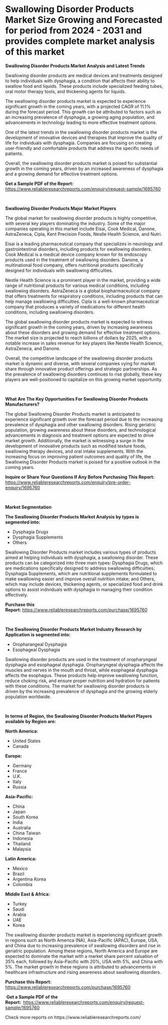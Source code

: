 <p><h1>Swallowing Disorder Products Market Size Growing and Forecasted for period from 2024 - 2031 and provides complete market analysis of this market</h1></p><p><strong>Swallowing Disorder Products Market Analysis and Latest Trends</strong></p>
<p><p>Swallowing disorder products are medical devices and treatments designed to help individuals with dysphagia, a condition that affects their ability to swallow food and liquids. These products include specialized feeding tubes, oral motor therapy tools, and thickening agents for liquids.</p><p>The swallowing disorder products market is expected to experience significant growth in the coming years, with a projected CAGR of 11.1% during the forecast period. This growth can be attributed to factors such as an increasing prevalence of dysphagia, a growing aging population, and advancements in technology leading to more effective treatment options.</p><p>One of the latest trends in the swallowing disorder products market is the development of innovative devices and therapies that improve the quality of life for individuals with dysphagia. Companies are focusing on creating user-friendly and comfortable products that address the specific needs of patients.</p><p>Overall, the swallowing disorder products market is poised for substantial growth in the coming years, driven by an increased awareness of dysphagia and a growing demand for effective treatment options.</p></p>
<p><strong>Get a Sample PDF of the Report:&nbsp;</strong> <a href="https://www.reliableresearchreports.com/enquiry/request-sample/1695760">https://www.reliableresearchreports.com/enquiry/request-sample/1695760</a></p>
<p>&nbsp;</p>
<p><strong>Swallowing Disorder Products Major Market Players</strong></p>
<p><p>The global market for swallowing disorder products is highly competitive, with several key players dominating the industry. Some of the major companies operating in this market include Eisai, Cook Medical, Danone, AstraZeneca, Cipla, Kent Precision Foods, Nestle Health Science, and Nutri.</p><p>Eisai is a leading pharmaceutical company that specializes in neurology and gastrointestinal disorders, including products for swallowing disorders. Cook Medical is a medical device company known for its endoscopy products used in the treatment of swallowing disorders. Danone, a multinational food company, offers nutritional products specifically designed for individuals with swallowing difficulties.</p><p>Nestle Health Science is a prominent player in the market, providing a wide range of nutritional products for various medical conditions, including swallowing disorders. AstraZeneca is a global biopharmaceutical company that offers treatments for respiratory conditions, including products that can help manage swallowing difficulties. Cipla is a well-known pharmaceutical company that produces a variety of medications for different health conditions, including swallowing disorders.</p><p>The global swallowing disorder products market is expected to witness significant growth in the coming years, driven by increasing awareness about these disorders and growing demand for effective treatment options. The market size is projected to reach billions of dollars by 2025, with a notable increase in sales revenue for key players like Nestle Health Science, AstraZeneca, and Danone.</p><p>Overall, the competitive landscape of the swallowing disorder products market is dynamic and diverse, with several companies vying for market share through innovative product offerings and strategic partnerships. As the prevalence of swallowing disorders continues to rise globally, these key players are well-positioned to capitalize on this growing market opportunity.</p></p>
<p>&nbsp;</p>
<p><strong>What Are The Key Opportunities For Swallowing Disorder Products Manufacturers?</strong></p>
<p><p>The global Swallowing Disorder Products market is anticipated to experience significant growth over the forecast period due to the increasing prevalence of dysphagia and other swallowing disorders. Rising geriatric population, growing awareness about these disorders, and technological advancements in diagnosis and treatment options are expected to drive market growth. Additionally, the market is witnessing a surge in the development of innovative products such as modified texture foods, swallowing therapy devices, and oral intake supplements. With the increasing focus on improving patient outcomes and quality of life, the Swallowing Disorder Products market is poised for a positive outlook in the coming years.</p></p>
<p><strong>Inquire or Share Your Questions If Any Before Purchasing This Report:</strong> <a href="https://www.reliableresearchreports.com/enquiry/pre-order-enquiry/1695760">https://www.reliableresearchreports.com/enquiry/pre-order-enquiry/1695760</a></p>
<p>&nbsp;</p>
<p><strong>Market Segmentation</strong></p>
<p><strong>The Swallowing Disorder Products Market Analysis by types is segmented into:</strong></p>
<p><ul><li>Dysphagia Drugs</li><li>Dysphagia Supplements</li><li>Others</li></ul></p>
<p><p>Swallowing Disorder Products market includes various types of products aimed at helping individuals with dysphagia, a swallowing disorder. These products can be categorized into three main types: Dysphagia Drugs, which are medications specifically designed to address swallowing difficulties; Dysphagia Supplements, which are nutritional supplements formulated to make swallowing easier and improve overall nutrition intake; and Others, which may include devices, thickening agents, or specialized food and drink options to assist individuals with dysphagia in managing their condition effectively.</p></p>
<p><strong>Purchase this Report:&nbsp;</strong><a href="https://www.reliableresearchreports.com/purchase/1695760">https://www.reliableresearchreports.com/purchase/1695760</a></p>
<p>&nbsp;</p>
<p><strong>The Swallowing Disorder Products Market Industry Research by Application is segmented into:</strong></p>
<p><ul><li>Oropharangeal Dysphagia</li><li>Esophageal Dysphagia</li></ul></p>
<p><p>Swallowing disorder products are used in the treatment of oropharyngeal dysphagia and esophageal dysphagia. Oropharyngeal dysphagia affects the muscles and nerves in the mouth and throat, while esophageal dysphagia affects the esophagus. These products help improve swallowing function, reduce choking risk, and ensure proper nutrition and hydration for patients with these conditions. The market for swallowing disorder products is driven by the increasing prevalence of dysphagia and the growing elderly population worldwide.</p></p>
<p>&nbsp;</p>
<p><strong>In terms of Region, the Swallowing Disorder Products Market Players available by Region are:</strong></p>
<p>
    <p> <strong> North America: </strong>
        <ul>
            <li>United States</li>
            <li>Canada</li>
        </ul>
        </p> 
    <p> <strong> Europe: </strong>
        <ul>
            <li>Germany</li>
            <li>France</li>
            <li>U.K.</li>
            <li>Italy</li>
            <li>Russia</li>
        </ul>
        </p> 
    <p> <strong> Asia-Pacific: </strong>
        <ul>
            <li>China</li>
            <li>Japan</li>
            <li>South Korea</li>
            <li>India</li>
            <li>Australia</li>
            <li>China Taiwan</li>
            <li>Indonesia</li>
            <li>Thailand</li>
            <li>Malaysia</li>
        </ul>
        </p> 
    <p> <strong> Latin America: </strong>
        <ul>
            <li>Mexico</li>
            <li>Brazil</li>
            <li>Argentina Korea</li>
            <li>Colombia</li>
        </ul>
        </p> 
    <p> <strong> Middle East & Africa: </strong>
        <ul>
            <li>Turkey</li>
            <li>Saudi</li>
            <li>Arabia</li>
            <li>UAE</li>
            <li>Korea</li>
        </ul>
    </p>
    </p>
<p><p>The swallowing disorder products market is experiencing significant growth in regions such as North America (NA), Asia-Pacific (APAC), Europe, USA, and China due to increasing prevalence of swallowing disorders and rise in geriatric population. Among these regions, North America and Europe are expected to dominate the market with a market share percent valuation of 35% each, followed by Asia-Pacific with 20%, USA with 5%, and China with 5%. The market growth in these regions is attributed to advancements in healthcare infrastructure and rising awareness about swallowing disorders.</p></p>
<p><strong>Purchase this Report: </strong><a href="https://www.reliableresearchreports.com/purchase/1695760">https://www.reliableresearchreports.com/purchase/1695760</a></p>
<p>&nbsp;<strong>Get a Sample PDF of the Report:&nbsp;&nbsp;</strong><a href="https://www.reliableresearchreports.com/enquiry/request-sample/1695760">https://www.reliableresearchreports.com/enquiry/request-sample/1695760</a></p>
<p><strong></strong></p>
<p>Check more reports on https://www.reliableresearchreports.com/</p>